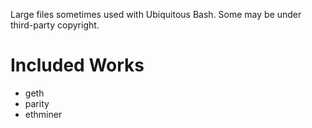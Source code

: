 
Large files sometimes used with Ubiquitous Bash. Some may be under third-party copyright.

# Included Works
* geth
* parity
* ethminer
